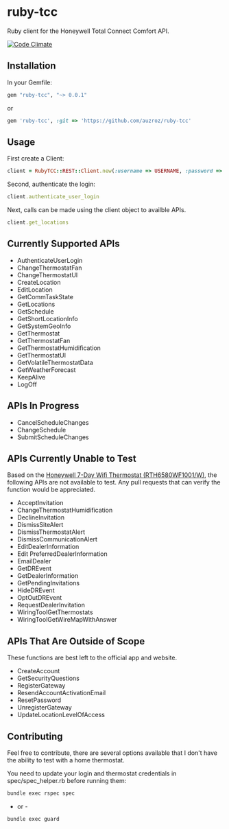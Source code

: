 ruby-tcc
================

Ruby client for the Honeywell Total Connect Comfort API.

[![Code Climate](https://codeclimate.com/github/auzroz/ruby-tcc/badges/gpa.svg)](https://codeclimate.com/github/auzroz/ruby-tcc)
## Installation

In your Gemfile:

```ruby
gem "ruby-tcc", "~> 0.0.1"
```

or

```ruby
gem 'ruby-tcc', :git => 'https://github.com/auzroz/ruby-tcc'
```

## Usage
First create a Client: 
```ruby
client = RubyTCC::REST::Client.new(:username => USERNAME, :password => PASSWORD)
```
Second, authenticate the login:
```ruby
client.authenticate_user_login
```
Next, calls can be made using the client object to availble APIs.

```ruby
client.get_locations
```

## Currently Supported APIs
* AuthenticateUserLogin
* ChangeThermostatFan
* ChangeThermostatUI
* CreateLocation
* EditLocation
* GetCommTaskState
* GetLocations
* GetSchedule
* GetShortLocationInfo
* GetSystemGeoInfo
* GetThermostat
* GetThermostatFan
* GetThermostatHumidification
* GetThermostatUI
* GetVolatileThermostatData
* GetWeatherForecast
* KeepAlive
* LogOff

## APIs In Progress
* CancelScheduleChanges
* ChangeSchedule
* SubmitScheduleChanges

## APIs Currently Unable to Test 

Based on the [Honeywell 7-Day Wifi Thermostat (RTH6580WF1001/W)](http://smile.amazon.com/gp/product/B00A97FIG0/ref=oh_details_o00_s00_i00?ie=UTF8&psc=1), the following APIs are not available to test. Any pull requests that can verify the function would be appreciated.

* AcceptInvitation
* ChangeThermostatHumidification
* DeclineInvitation
* DismissSiteAlert
* DismissThermostatAlert
* DismissCommunicationAlert
* EditDealerInformation
* Edit PreferredDealerInformation
* EmailDealer
* GetDREvent
* GetDealerInformation
* GetPendingInvitations
* HideDREvent
* OptOutDREvent
* RequestDealerInvitation
* WiringToolGetThermostats
* WiringToolGetWireMapWithAnswer

## APIs That Are Outside of Scope

These functions are best left to the official app and website.

* CreateAccount
* GetSecurityQuestions
* RegisterGateway
* ResendAccountActivationEmail
* ResetPassword
* UnregisterGateway
* UpdateLocationLevelOfAccess

## Contributing

Feel free to contribute, there are several options available that I don't have the ability to test with a home thermostat.

You need to update your login and thermostat credentials in spec/spec_helper.rb before running them:

```bash
bundle exec rspec spec
```
- or -
```bash
bundle exec guard
```
